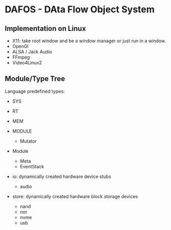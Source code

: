 # DAFOS - DAta Flow Object System

## Implementation on Linux
* X11: take root window and be a window manager or just run in a window.
* OpenGl
* ALSA / Jack Audio
* FFmpeg
* Video4Linux2

## Module/Type Tree
Language predefined types:
* SYS
* RT
* MEM
* MODULE
    * Mutator

* Module
    * Meta
    * EventStack

* io: dynamically created hardware device stubs
    * audio
* store: dynamically created hardware block storage devices
    * nand
    * nor
    * nvme
    * usb